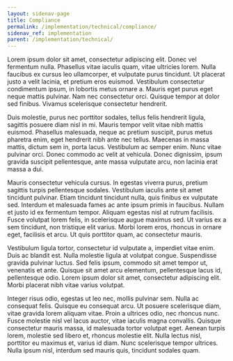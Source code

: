 ```yaml
---
layout: sidenav-page
title: Compliance
permalink: /implementation/technical/compliance/
sidenav_ref: implementation
parent: /implementation/technical/
---
```


Lorem ipsum dolor sit amet, consectetur adipiscing elit. Donec vel fermentum nulla. Phasellus vitae iaculis quam, vitae ultricies lorem. Nulla faucibus ex cursus leo ullamcorper, et vulputate purus tincidunt. Ut placerat justo a velit lacinia, et pretium eros euismod. Vestibulum consectetur condimentum ipsum, in lobortis metus ornare a. Mauris eget purus eget neque mattis pulvinar. Nam nec consectetur orci. Quisque tempor at dolor sed finibus. Vivamus scelerisque consectetur hendrerit.

Duis molestie, purus nec porttitor sodales, tellus felis hendrerit ligula, sagittis posuere diam nisl in mi. Mauris tempor velit vitae nibh mattis euismod. Phasellus malesuada, neque ac pretium suscipit, purus metus pharetra enim, eget hendrerit nibh ante nec tellus. Maecenas in massa mattis, dictum sem in, porta lacus. Vestibulum ac semper enim. Nunc vitae pulvinar orci. Donec commodo ac velit at vehicula. Donec dignissim, ipsum gravida suscipit pellentesque, ante massa vulputate arcu, non lacinia erat massa a dui.

Mauris consectetur vehicula cursus. In egestas viverra purus, pretium sagittis turpis pellentesque sodales. Vestibulum iaculis ante sit amet tincidunt pulvinar. Etiam tincidunt tincidunt nulla, quis finibus ex vulputate sed. Interdum et malesuada fames ac ante ipsum primis in faucibus. Nullam et justo id ex fermentum tempor. Aliquam egestas nisl at rutrum facilisis. Fusce volutpat lorem felis, in scelerisque augue maximus sed. Ut varius ex a sem tincidunt, non tristique elit varius. Morbi lorem eros, rhoncus in ornare eget, facilisis et arcu. Ut quis porttitor quam, ac consectetur mauris.

Vestibulum ligula tortor, consectetur id vulputate a, imperdiet vitae enim. Duis ac blandit est. Nulla molestie ligula at volutpat congue. Suspendisse gravida pulvinar luctus. Sed felis ipsum, commodo sit amet tempor ut, venenatis et ante. Quisque sit amet arcu elementum, pellentesque lacus id, pellentesque odio. Lorem ipsum dolor sit amet, consectetur adipiscing elit. Morbi placerat nibh vitae varius volutpat.

Integer risus odio, egestas ut leo nec, mollis pulvinar sem. Nulla ac consequat felis. Quisque eu consequat arcu. Ut posuere scelerisque diam, vitae gravida lorem aliquam vitae. Proin a ultrices odio, nec rhoncus nunc. Fusce molestie nisl vel lacus auctor, vitae iaculis magna convallis. Quisque consectetur mauris massa, id malesuada tortor volutpat eget. Aenean turpis lorem, molestie sed libero et, rhoncus molestie elit. Nulla lectus nisl, porttitor eu maximus et, varius id diam. Nunc scelerisque tempor ultrices. Nulla ipsum nisl, interdum sed mauris quis, tincidunt sodales quam.